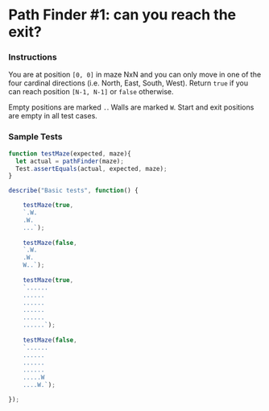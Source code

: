 # Path Finder #1: can you reach the exit?

### Instructions
You are at position `[0, 0]` in maze NxN and you can only move in one of the four cardinal directions (i.e. North, 
East, South, West). Return `true` if you can reach position `[N-1, N-1]` or `false` otherwise.

Empty positions are marked `.`. Walls are marked `W`. Start and exit positions are empty in all test cases.

### Sample Tests
```js
function testMaze(expected, maze){
  let actual = pathFinder(maze);
  Test.assertEquals(actual, expected, maze);
}

describe("Basic tests", function() {

    testMaze(true,
    `.W.
    .W.
    ...`);
    
    testMaze(false,
    `.W.
    .W.
    W..`);
    
    testMaze(true,
    `......
    ......
    ......
    ......
    ......
    ......`);
    
    testMaze(false,
    `......
    ......
    ......
    ......
    .....W
    ....W.`);

});
```